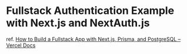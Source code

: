 # Fullstack Authentication Example with Next.js and NextAuth.js

ref. [How to Build a Fullstack App with Next.js, Prisma, and PostgreSQL – Vercel Docs](https://vercel.com/guides/nextjs-prisma-postgres)
